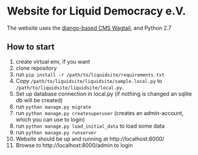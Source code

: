 # Website for Liquid Democracy e.V.

The website uses the [django-based CMS Wagtail](https://wagtail.io/), and Python 2.7

## How to start

1. create virtual env, if you want
2. clone repository
3. run `pip install -r /path/to/liquidsite/requirements.txt`
4. Copy `/path/to/liquidsite/liquidsite/sample.local.py` to `/path/to/liquidsite/liquidsite/local.py`.
5. Set up database connection in local.py (if nothing is changed an sqlite db will be created)
6. run `python manage.py migrate`
7. run `python manage.py createsuperuser` (creates an admin-account, which you can use to login)
8. run `python manage.py load_initial_data` to load some data
9. run `python manage.py runserver` 
10. Website should be up and running at http://localhost:8000/
11. Browse to  http://localhost:8000/admin to login

